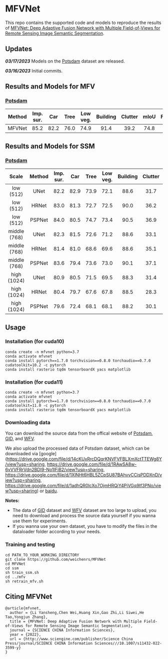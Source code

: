 # MFVNet

This repo contains the supported code and models to reproduce the results of [MFVNet: Deep Adaptive Fusion Network with Multiple Field-of-Views for Remote Sensing Image Semantic Segmentation](https://www.sciengine.com/SCIS/doi/10.1007/s11432-022-3599-y).

## Updates

***03/17/2023*** Models on the [Potsdam](https://www.isprs.org/education/benchmarks/UrbanSemLab/2d-sem-label-potsdam.aspx) dataset are released.

***03/16/2023*** Initial commits.

## Results and Models for MFV

### [Potsdam](https://www.isprs.org/education/benchmarks/UrbanSemLab/2d-sem-label-potsdam.aspx)

| Method | Imp. sur. | Car | Tree | Low veg. | Building | Clutter | mIoU | FWIoU | mF1 | model |  
| :---: | :---: | :---: | :---: | :---: | :---: | :---: | :---: | :---: | :---: | :---: |
| MFVNet | 85.2 | 82.2 | 76.0 | 74.9 | 91.4 | 39.2 | 74.8 | 81.5 | 84.3 | [github](https://github.com/weichenrs/MFVNet/releases/download/models/potsdam_mfv.pth.tar)/[google](https://drive.google.com/file/d/12rfEp1bNDdkbrLP-JPnQq7eiFT7EUxFA/view?usp=share_link)/[baidu](https://pan.baidu.com/s/1SMEj9O0uIPiKc-uR0gcgBw?pwd=3y9z) |

## Results and Models for SSM

### [Potsdam](https://www.isprs.org/education/benchmarks/UrbanSemLab/2d-sem-label-potsdam.aspx)

| Scale | Method | Imp. sur. | Car | Tree | Low veg. | Building | Clutter | mIoU | FWIoU | mF1 | model |  
| :---: | :---: | :---: | :---: | :---: | :---: | :---: | :---: | :---: | :---: | :---: | :---: |
| low (512) | UNet | 82.2 | 82.9 | 73.9 | 72.1 | 88.6 | 31.7 | 71.9 | 78.6 | 81.9 | - |
| low (512) | HRNet | 83.0 | 81.3 | 72.7 | 72.5 | 90.0 | 36.2 | 72.6 | 79.2 | 82.7 | - |
| low (512) | PSPNet | 84.0 | 80.5 | 74.7 | 73.4 | 90.5 | 36.9 | 73.3 | 80.2 | 83.2 | [github](https://github.com/weichenrs/MFVNet/releases/download/models/potsdam_s1_psp.pth.tar)/[baidu]() |
| middle (768) | UNet | 82.3 | 81.5 | 72.6 | 71.2 | 88.6 | 33.1 | 71.6 | 78.3 | 81.8 | - |
| middle (768) | HRNet | 81.4 | 81.0 | 68.6 | 69.6 | 88.6 | 35.1 | 70.7 | 77.5 | 81.0 | - |
| middle (768) | PSPNet | 83.6 | 79.4 | 73.6 | 73.0 | 90.1 | 37.1 | 72.8 | 79.7 | 82.9 | [github](https://github.com/weichenrs/MFVNet/releases/download/models/potsdam_s2_psp.pth.tar)/[baidu]() |
| high (1024) | UNet | 80.9 | 80.5 | 71.5 | 69.5 | 88.3 | 31.4 | 70.4 | 77.2 | 80.9 | [github](https://github.com/weichenrs/MFVNet/releases/download/models/potsdam_s3_u.pth.tar)/[baidu]() |
| high (1024) | HRNet | 80.4 | 79.7 | 67.6 | 67.8 | 88.5 | 28.3 | 68.7 | 75.9 | 79.5 | - |
| high (1024) | PSPNet | 79.6 | 72.4 | 68.1 | 68.1 | 88.2 | 30.1 | 67.7 | 75.6 | 79.1 | - |

## Usage

### Installation (for cuda10)
```
conda create -n mfvnet python=3.7
conda activate mfvnet
conda install pytorch==1.7.0 torchvision==0.8.0 torchaudio==0.7.0 cudatoolkit=10.2 -c pytorch
conda install rasterio tqdm tensorboardX yacs matplotlib
```

### Installation (for cuda11)
```
conda create -n mfvnet python=3.7
conda activate mfvnet
conda install pytorch==1.7.0 torchvision==0.8.0 torchaudio==0.7.0 cudatoolkit=11.0 -c pytorch
conda install rasterio tqdm tensorboardX yacs matplotlib
```

### Downloading data

You can download the source data from the offical website of [Potsdam](https://www.isprs.org/education/benchmarks/UrbanSemLab/2d-sem-label-potsdam.aspx), [GID](https://x-ytong.github.io/project/GID.html), and [WFV](http://sendimage.whu.edu.cn/en/mfc-validation-data).

We also upload the processed data of Potsdam dataset, which can be downloaded via [google](https://drive.google.com/file/d/14cKUxRrcDQqrKNVFVFBLXmXctTTEWg8Y/view?usp=sharing, https://drive.google.com/file/d/1RAwSA8w-6vVVFRrVdn2BDI9-No1IFiB2/view?usp=sharing, https://drive.google.com/file/d/1XlNHt6HBL5ZCpSU87BAhvvCCisPDDXnD/view?usp=sharing, https://drive.google.com/file/d/1adhQR0lcXo7OjmHRQjY4PjVGq9lf3PNo/view?usp=sharing) or [baidu](https://pan.baidu.com/s/17kmd06zmn-Zvx5MOYLIdUA?pwd=cgc2).

**Notes:**

- The data of [GID](https://x-ytong.github.io/project/GID.html) dataset and [WFV](http://sendimage.whu.edu.cn/en/mfc-validation-data) dataset are too large to upload, you need to download and process the source data yourself if you wanna use them for experiments.
- If you wanna use your own dataset, you have to modify the files in the dataloader folder according to your needs.

### Training and testing
```
cd PATH_TO_YOUR_WORKING_DIRECTORY
git clone https://github.com/weichenrs/MFVNet
cd MFVNet
cd ssm
sh train_ssm.sh
cd ../mfv
sh retrain_mfv.sh
```

## Citing MFVNet
```
@article{mfvnet,
  author = {Li Yansheng,Chen Wei,Huang Xin,Gao Zhi,Li Siwei,He Tao,Yongjun Zhang},
  title = {MFVNet: Deep Adaptive Fusion Network with Multiple Field-of-Views for Remote Sensing Image Semantic Segmentation},
  journal = {SCIENCE CHINA Information Sciences},
  year = {2022},
  url = {http://www.sciengine.com/publisher/Science China Press/journal/SCIENCE CHINA Information Sciences///10.1007/s11432-022-3599-y}
}
```
